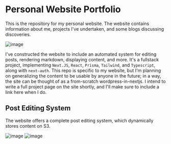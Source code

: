 # Personal Website Portfolio
This is the repository for my personal website. The website contains information about me, projects I've undertaken, and some blogs discussing discoveries.

![image](https://github.com/404Wolf/404Wolf.com/assets/108041238/368862b7-34a6-4187-bf88-67489f4fc906)

I've constructed the website to include an automated system for editing posts, rendering markdown, displaying content, and more. It's a fullstack project, implementing `Next.JS`, `React`, `Prisma`, `Tailwind`, and `Typescript`, along with `next-auth`. This repo is specific to my website, but I'm planning on generalizing the content to be usable by anyone in the future; in a way, the site can be thought of as a from-scratch wordpress-in-nextjs. I intend to write a full project page on the site shortly, and I'll make sure to include a link here when I do.

## Post Editing System

The website offers a complete post editing system, which dynamically stores content on S3.

![image](https://github.com/404Wolf/404Wolf.com/assets/108041238/91449d2b-b502-4406-9fc6-5667d5d86c35)
![image](https://github.com/404Wolf/404Wolf.com/assets/108041238/bb146a26-0a77-439d-841b-551e3fcc9592)
